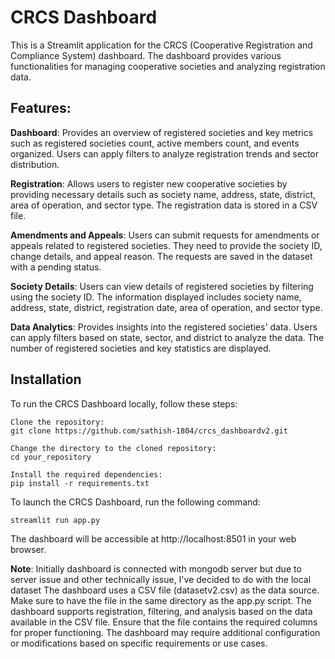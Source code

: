
# CRCS Dashboard
This is a Streamlit application for the CRCS (Cooperative Registration and Compliance System) dashboard. The dashboard provides various functionalities for managing cooperative societies and analyzing registration data.

## Features:
  **Dashboard**: Provides an overview of registered societies and key metrics such as registered societies count, active members count, and events organized. Users can apply filters to analyze registration trends and sector distribution.
  
  **Registration**: Allows users to register new cooperative societies by providing necessary details such as society name, address, state, district, area of operation, and sector type. The registration data is stored in a CSV file.
  
  **Amendments and Appeals**: Users can submit requests for amendments or appeals related to registered societies. They need to provide the society ID, change details, and appeal reason. The requests are saved in the dataset with a pending status.
  
  **Society Details**: Users can view details of registered societies by filtering using the society ID. The information displayed includes society name, address, state, district, registration date, area of operation, and sector type.
  
  **Data Analytics**: Provides insights into the registered societies' data. Users can apply filters based on state, sector, and district to analyze the data. The number of registered societies and key statistics are displayed.

## Installation
To run the CRCS Dashboard locally, follow these steps:

```
Clone the repository:
git clone https://github.com/sathish-1804/crcs_dashboardv2.git

Change the directory to the cloned repository:
cd your_repository

Install the required dependencies:
pip install -r requirements.txt
```

To launch the CRCS Dashboard, run the following command:
```
streamlit run app.py
```

The dashboard will be accessible at http://localhost:8501 in your web browser.


**Note**: 
Initially dashboard is connected with mongodb server but due to server issue and other technically issue, I've decided to do with the local dataset
The dashboard uses a CSV file (datasetv2.csv) as the data source. Make sure to have the file in the same directory as the app.py script.
The dashboard supports registration, filtering, and analysis based on the data available in the CSV file. Ensure that the file contains the required columns for proper functioning.
The dashboard may require additional configuration or modifications based on specific requirements or use cases.
